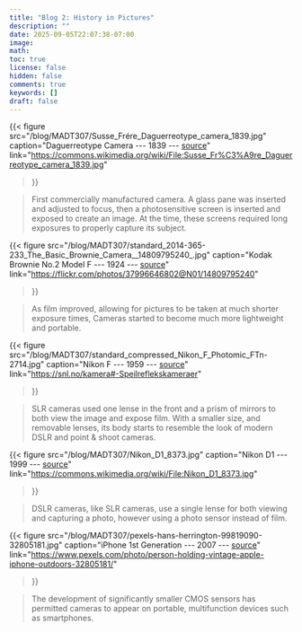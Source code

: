 ```yaml
---
title: "Blog 2: History in Pictures"
description: ""
date: 2025-09-05T22:07:38-07:00
image: 
math: 
toc: true
license: false
hidden: false
comments: true
keywords: []
draft: false
---
```


{{< figure
    src="/blog/MADT307/Susse_Frére_Daguerreotype_camera_1839.jpg"
    caption="Daguerreotype Camera --- 1839 --- [source](https://commons.wikimedia.org/wiki/File:Susse_Fr%C3%A9re_Daguerreotype_camera_1839.jpg)"
    link="https://commons.wikimedia.org/wiki/File:Susse_Fr%C3%A9re_Daguerreotype_camera_1839.jpg"
>}}

> First commercially manufactured camera. A glass pane was inserted and adjusted to focus, then a photosensitive screen is inserted and exposed to create an image. At the time, these screens required long exposures to properly capture its subject.

{{< figure
    src="/blog/MADT307/standard_2014-365-233_The_Basic_Brownie_Camera__14809795240_.jpg"
    caption="Kodak Brownie No.2 Model F --- 1924 --- [source](https://flickr.com/photos/37996646802@N01/14809795240)"
    link="https://flickr.com/photos/37996646802@N01/14809795240"
>}}

> As film improved, allowing for pictures to be taken at much shorter exposure times, Cameras started to become much more lightweight and portable.

{{< figure
    src="/blog/MADT307/standard_compressed_Nikon_F_Photomic_FTn-2714.jpg"
    caption="Nikon F --- 1959 --- [source](https://snl.no/kamera#-Speilreflekskameraer)"
    link="https://snl.no/kamera#-Speilreflekskameraer"
>}}

> SLR cameras used one lense in the front and a prism of mirrors to both view the image and expose film. With a smaller size, and removable lenses, its body starts to resemble the look of modern DSLR and point & shoot cameras.

{{< figure
    src="/blog/MADT307/Nikon_D1_8373.jpg"
    caption="Nikon D1 --- 1999 --- [source](https://commons.wikimedia.org/wiki/File:Nikon_D1_8373.jpg)"
    link="https://commons.wikimedia.org/wiki/File:Nikon_D1_8373.jpg"
>}}

> DSLR cameras, like SLR cameras, use a single lense for both viewing and capturing a photo, however using a photo sensor instead of film.

{{< figure
    src="/blog/MADT307/pexels-hans-herrington-99819090-32805181.jpg"
    caption="iPhone 1st Generation --- 2007 --- [source](https://www.pexels.com/photo/person-holding-vintage-apple-iphone-outdoors-32805181/)"
    link="https://www.pexels.com/photo/person-holding-vintage-apple-iphone-outdoors-32805181/"
>}}

> The development of significantly smaller CMOS sensors has permitted cameras to appear on portable, multifunction devices such as smartphones.